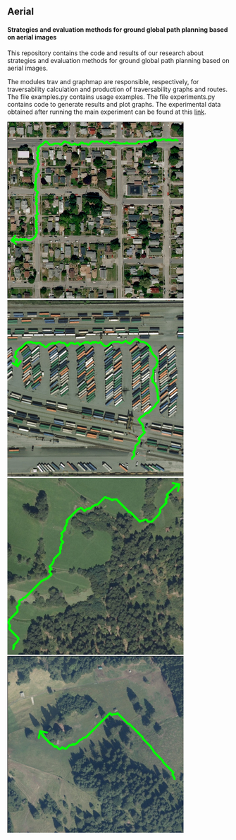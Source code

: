 
## **Aerial** ##

#### Strategies and evaluation methods for ground global path planning based on aerial images ####

This repository contains the code and results of our research about strategies and evaluation methods for ground global path planning based on aerial images.

The modules trav and graphmap are responsible, respectively, for traversability calculation and production of traversability graphs and routes. The file examples.py contains usage examples. The file experiments.py contains code to generate results and plot graphs. The experimental data obtained after running the main experiment can be found at this [link](https://mega.nz/#!rh5DHKII!z2NkQ3BBIua61HA_OnNJ5bGQV40CHWLVUwQwbCRoiT4 "Experimental data").

![alt text](https://raw.githubusercontent.com/cosmonautd/Aerial/master/1.jpg) ![alt text](https://raw.githubusercontent.com/cosmonautd/Aerial/master/2.jpg) ![alt text](https://raw.githubusercontent.com/cosmonautd/Aerial/master/3.jpg) ![alt text](https://raw.githubusercontent.com/cosmonautd/Aerial/master/4.jpg)
